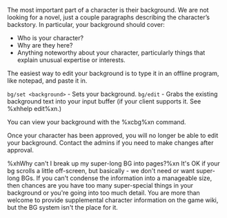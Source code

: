 The most important part of a character is their background. We are not looking for a novel, just a couple paragraphs describing the character’s backstory.  In particular, your background should cover:
    
* Who is your character?
* Why are they here?
* Anything noteworthy about your character, particularly things that explain unusual expertise or interests.

The easiest way to edit your background is to type it in an offline program, like notepad, and paste it in.

`bg/set <background>` - Sets your background.
`bg/edit` - Grabs the existing background text into your input 
       buffer (if your client supports it.  See %xhhelp edit%xn.)
       
You can view your background with the %xcbg%xn command.

Once your character has been approved, you will no longer be able to edit your background.  Contact the admins if you need to make changes after approval.

%xhWhy can't I break up my super-long BG into pages?%xn
It's OK if your bg scrolls a little off-screen, but basically - we don't need or want super-long BGs. If you can't condense the information into a manageable size, then chances are you have too many super-special things in your background or you're going into too much detail.  You are more than welcome to provide supplemental character information on the game wiki, but the BG system isn't the place for it.